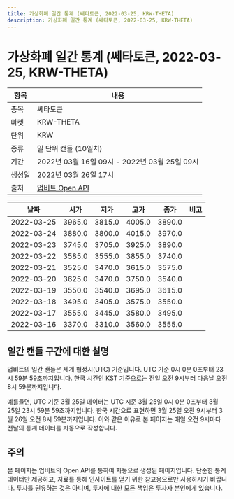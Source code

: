 ```yaml
---
title: 가상화폐 일간 통계 (쎄타토큰, 2022-03-25, KRW-THETA)
description: 가상화폐 일간 통계 (쎄타토큰, 2022-03-25, KRW-THETA)
---
```



가상화폐 일간 통계 (쎄타토큰, 2022-03-25, KRW-THETA)
===

|항목|내용|
|--|--|
|종목|쎄타토큰|
|마켓|KRW-THETA|
|단위|KRW|
|종류|일 단위 캔들 (10일치)|
|기간|2022년 03월 16일 09시 - 2022년 03월 25일 09시|
|생성일|2022년 03월 26일 17시|
|출처|[업비트 Open API](https://docs.upbit.com)|


|날짜|시가|저가|고가|종가|비고|
|--|--|--|--|--|--|
|2022-03-25|3965.0|3815.0|4005.0|3890.0|    |
|2022-03-24|3880.0|3800.0|4015.0|3970.0|    |
|2022-03-23|3745.0|3705.0|3925.0|3890.0|    |
|2022-03-22|3585.0|3555.0|3855.0|3740.0|    |
|2022-03-21|3525.0|3470.0|3615.0|3575.0|    |
|2022-03-20|3625.0|3470.0|3750.0|3540.0|    |
|2022-03-19|3550.0|3540.0|3695.0|3615.0|    |
|2022-03-18|3495.0|3405.0|3575.0|3550.0|    |
|2022-03-17|3555.0|3445.0|3580.0|3495.0|    |
|2022-03-16|3370.0|3310.0|3560.0|3555.0|    |


일간 캔들 구간에 대한 설명
---


업비트의 일간 캔들은 세계 협정시(UTC) 기준입니다. 
UTC 기준 0시 0분 0초부터 23시 59분 59초까지입니다. 
한국 시간인 KST 기준으로는 전일 오전 9시부터 다음날 오전 8시 59분까지입니다. 


예를들면, UTC 기준 3월 25일 데이터는 UTC 시준 3월 25일 0시 0분 0초부터 3월 25일 23시 59분 59초까지입니다. 
한국 시간으로 표현하면 3월 25일 오전 9시부터 3월 26일 오전 8시 59분까지입니다. 
이와 같은 이유로 본 페이지는 매일 오전 9시마다 전날의 통계 데이터를 자동으로 작성합니다. 


주의
---


본 페이지는 업비트의 Open API를 통하여 자동으로 생성된 페이지입니다. 
단순한 통계 데이터만 제공하고, 자료를 통해 인사이트를 얻기 위한 참고용으로만 사용하시기 바랍니다. 
투자를 권유하는 것은 아니며, 투자에 대한 모든 책임은 투자자 본인에게 있습니다. 
